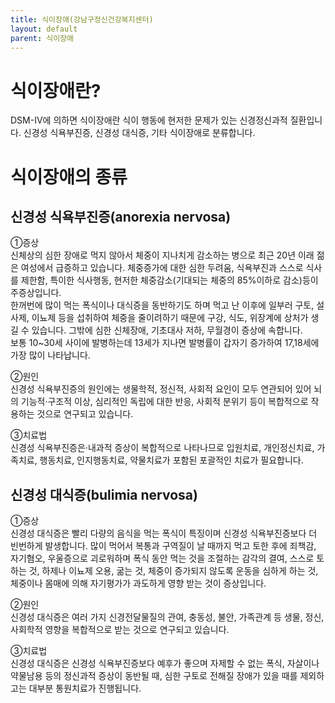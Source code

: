 ```yaml
---
title: 식이장애(강남구정신건강복지센터)
layout: default
parent: 식이장애
---
```


# 식이장애란?
DSM-Ⅳ에 의하면 식이장애란 식이 행동에 현저한 문제가 있는 신경정신과적 질환입니다. 신경성 식욕부진증, 신경성 대식증, 기타 식이장애로 분류합니다.

# 식이장애의 종류
## 신경성 식욕부진증(anorexia nervosa)

①증상  
신체상의 심한 장애로 먹지 않아서 체중이 지나치게 감소하는 병으로 최근 20년 이래 젊은 여성에서 급증하고 있습니다. 체중증가에 대한 심한 두려움, 식욕부진과 스스로 식사를 제한함, 특이한 식사행동, 현저한 체중감소(기대되는 체중의 85%이하로 감소)등이 주증상입니다.  
한꺼번에 많이 먹는 폭식이나 대식증을 동반하기도 하며 먹고 난 이후에 일부러 구토, 설사제, 이뇨제 등을 섭취하여 체중을 줄이려하기 때문에 구강, 식도, 위장계에 상처가 생길 수 있습니다. 그밖에 심한 신체장애, 기초대사 저하, 무월경이 증상에 속합니다.  
보통 10~30세 사이에 발병하는데 13세가 지나면 발병률이 갑자기 증가하여 17,18세에 가장 많이 나타납니다.

②원인  
신경성 식욕부진증의 원인에는 생물학적, 정신적, 사회적 요인이 모두 연관되어 있어 뇌의 기능적·구조적 이상, 심리적인 독립에 대한 반응, 사회적 분위기 등이 복합적으로 작용하는 것으로 연구되고 있습니다.

③치료법  
신경성 식욕부진증은·내과적 증상이 복합적으로 나타나므로 입원치료, 개인정신치료, 가족치료, 행동치료, 인지행동치료, 약물치료가 포함된 포괄적인 치료가 필요합니다.

## 신경성 대식증(bulimia nervosa)

①증상  
신경성 대식증은 빨리 다량의 음식을 먹는 폭식이 특징이며 신경성 식욕부진증보다 더 빈번하게 발생합니다. 많이 먹어서 복통과 구역질이 날 때까지 먹고 토한 후에 죄책감, 자기혐오, 우울증으로 괴로워하며 폭식 동안 먹는 것을 조절하는 감각의 결여, 스스로 토하는 것, 하제나 이뇨제 오용, 굶는 것, 체중이 증가되지 않도록 운동을 심하게 하는 것, 체중이나 몸매에 의해 자기평가가 과도하게 영향 받는 것이 증상입니다.

②원인  
신경성 대식증은 여러 가지 신경전달물질의 관여, 충동성, 불안, 가족관계 등 생물, 정신, 사회학적 영향을 복합적으로 받는 것으로 연구되고 있습니다.

③치료법  
신경성 대식증은 신경성 식욕부진증보다 예후가 좋으며 자제할 수 없는 폭식, 자살이나 약물남용 등의 정신과적 증상이 동반될 때, 심한 구토로 전해질 장애가 있을 때를 제외하고는 대부분 통원치료가 진행됩니다.